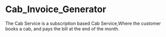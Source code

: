 # Cab_Invoice_Generator
The Cab Service is a subscription based Cab Service,Where the customer books a cab, and pays the bill at the end of the month.
